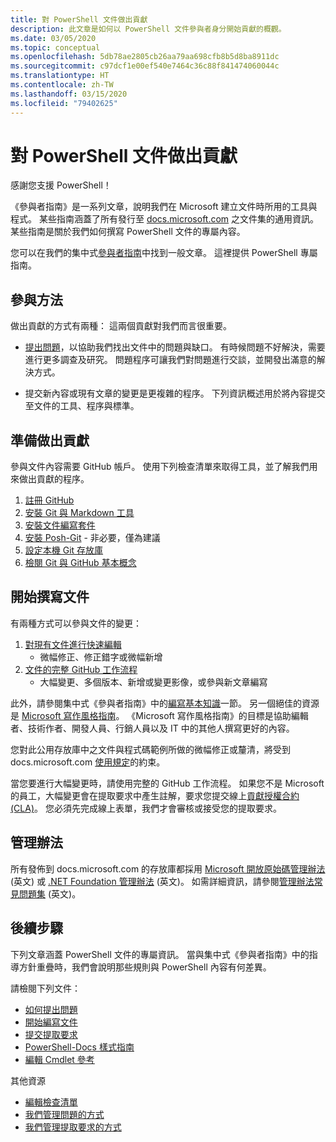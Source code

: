 ```yaml
---
title: 對 PowerShell 文件做出貢獻
description: 此文章是如何以 PowerShell 文件參與者身分開始貢獻的概觀。
ms.date: 03/05/2020
ms.topic: conceptual
ms.openlocfilehash: 5db78ae2805cb26aa79aa698cfb8b5d8ba8911dc
ms.sourcegitcommit: c97dcf1e00ef540e7464c36c88f841474060044c
ms.translationtype: HT
ms.contentlocale: zh-TW
ms.lasthandoff: 03/15/2020
ms.locfileid: "79402625"
---
```

# <a name="contributing-to-powershell-documentation"></a>對 PowerShell 文件做出貢獻

感謝您支援 PowerShell！

《參與者指南》是一系列文章，說明我們在 Microsoft 建立文件時所用的工具與程式。 某些指南涵蓋了所有發行至 [docs.microsoft.com][docs] 之文件集的通用資訊。 某些指南是關於我們如何撰寫 PowerShell 文件的專屬內容。

您可以在我們的集中式[參與者指南][contribute]中找到一般文章。 這裡提供 PowerShell 專屬指南。

## <a name="ways-to-contribute"></a>參與方法

做出貢獻的方式有兩種： 這兩個貢獻對我們而言很重要。

- [提出問題][file-an-issue]，以協助我們找出文件中的問題與缺口。 有時候問題不好解決，需要進行更多調查及研究。 問題程序可讓我們對問題進行交談，並開發出滿意的解決方式。

- 提交新內容或現有文章的變更是更複雜的程序。 下列資訊概述用於將內容提交至文件的工具、程序與標準。

## <a name="prepare-to-make-a-contribution"></a>準備做出貢獻

參與文件內容需要 GitHub 帳戶。 使用下列檢查清單來取得工具，並了解我們用來做出貢獻的程序。

1. [註冊 GitHub](/contribute/get-started-setup-github)
1. [安裝 Git 與 Markdown 工具](/contribute/get-started-setup-tools)
1. [安裝文件編寫套件](/contribute/how-to-write-docs-auth-pack)
1. [安裝 Posh-Git][posh-git] - 非必要，僅為建議
1. [設定本機 Git 存放庫](/contribute/get-started-setup-local)
1. [檢閱 Git 與 GitHub 基本概念](/contribute/git-github-fundamentals)

## <a name="get-started-writing-docs"></a>開始撰寫文件

有兩種方式可以參與文件的變更：

1. [對現有文件進行快速編輯](/contribute/#quick-edits-to-existing-documents)
   - 微幅修正、修正錯字或微幅新增
1. [文件的完整 GitHub 工作流程](/contribute/how-to-write-workflows-major)
   - 大幅變更、多個版本、新增或變更影像，或參與新文章編寫

此外，請參閱集中式《參與者指南》中的[編寫基本知識](/contribute/style-quick-start)一節。 另一個絕佳的資源是 [Microsoft 寫作風格指南][style-guide]。 《Microsoft 寫作風格指南》的目標是協助編輯者、技術作者、開發人員、行銷人員以及 IT 中的其他人撰寫更好的內容。

您對此公用存放庫中之文件與程式碼範例所做的微幅修正或釐清，將受到 docs.microsoft.com [ 使用規定][terms-of-use]的約束。

當您要進行大幅變更時，請使用完整的 GitHub 工作流程。 如果您不是 Microsoft 的員工，大幅變更會在提取要求中產生註解，要求您提交線上[貢獻授權合約 (CLA)][cla]。 您必須先完成線上表單，我們才會審核或接受您的提取要求。

## <a name="code-of-conduct"></a>管理辦法

所有發佈到 docs.microsoft.com 的存放庫都採用 [Microsoft 開放原始碼管理辦法](https://opensource.microsoft.com/codeofconduct/) \(英文\) 或 [.NET Foundation 管理辦法](https://dotnetfoundation.org/code-of-conduct) \(英文\)。 如需詳細資訊，請參閱[管理辦法常見問題集](https://opensource.microsoft.com/codeofconduct/faq/) \(英文\)。

## <a name="next-steps"></a>後續步驟

下列文章涵蓋 PowerShell 文件的專屬資訊。 當與集中式《參與者指南》中的指導方針重疊時，我們會說明那些規則與 PowerShell 內容有何差異。

請檢閱下列文件：

- [如何提出問題](file-an-issue.md)
- [開始編寫文件](get-started-writing.md)
- [提交提取要求](pull-requests.md)
- [PowerShell-Docs 樣式指南](powershell-style-guide.md)
- [編輯 Cmdlet 參考](editing-cmdlet-ref.md)

其他資源

- [編輯檢查清單](editorial-checklist.md)
- [我們管理問題的方式](managing-issues.md)
- [我們管理提取要求的方式](managing-pull-requests.md)

<!--link refs-->
[cla]: https://cla.microsoft.com/
[contribute]: /contribute/
[docs]: https://docs.microsoft.com/
[file-an-issue]: file-an-issue.md
[posh-git]: https://www.powershellgallery.com/packages/posh-git
[psdocs]: https://docs.microsoft.com/powershell
[style-guide]: https://docs.microsoft.com/style-guide/welcome/
[terms-of-use]: https://docs.microsoft.com/legal/termsofuse